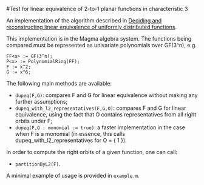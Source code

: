 #Test for linear equivalence of 2-to-1 planar functions in characteristic 3

An implementation of the algorithm described in [Deciding and reconstructing linear equivalence of uniformly distributed functions](https://eprint.iacr.org/2022/666).

This implementation is in the Magma algebra system. The functions being compared must be represented as univariate polynomials over GF(3^n), e.g.

```
FF<a> := GF(3^n);
P<x> := PolynomialRing(FF);
F := x^2;
G := x^6;
```

The following main methods are available:
- `dupeq(F,G)`: compares F and G for linear equivalence without making any further assumptions;
- `dupeq_with_l2_representatives(F,G,O)`: compares F and G for linear equivalence, using the fact that O contains representatives from all right orbits under F;
- `dupeq(F,G : monomial := true)`: a faster implementation in the case when F is a monomial (in essence, this calls dupeq_with_l2_representatives for O = { 1 }).

In order to compute the right orbits of a given function, one can call:
- `partitionByL2(F)`.

A minimal example of usage is provided in `example.m`.
